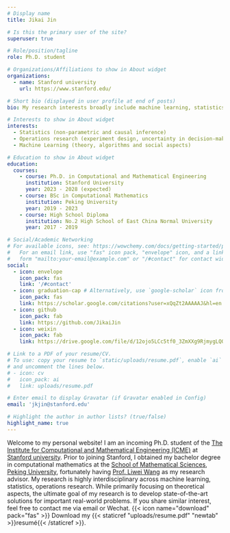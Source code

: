 ```yaml
---
# Display name
title: Jikai Jin

# Is this the primary user of the site?
superuser: true

# Role/position/tagline
role: Ph.D. student

# Organizations/Affiliations to show in About widget
organizations:
  - name: Stanford university
    url: https://www.stanford.edu/

# Short bio (displayed in user profile at end of posts)
bio: My research interests broadly include machine learning, statistics and operations research.

# Interests to show in About widget
interests:
  - Statistics (non-parametric and causal inference)
  - Operations research (experiment design, uncertainty in decision-making)
  - Machine Learning (theory, algorithms and social aspects)

# Education to show in About widget
education:
  courses:
    - course: Ph.D. in Computational and Mathematical Engineering
      institution: Stanford University
      year: 2023 - 2028 (expected)
    - course: BSc in Computational Mathematics
      institution: Peking University
      year: 2019 - 2023
    - course: High School Diploma
      institution: No.2 High School of East China Normal University
      year: 2017 - 2019

# Social/Academic Networking
# For available icons, see: https://wowchemy.com/docs/getting-started/page-builder/#icons
#   For an email link, use "fas" icon pack, "envelope" icon, and a link in the
#   form "mailto:your-email@example.com" or "/#contact" for contact widget.
social:
  - icon: envelope
    icon_pack: fas
    link: '/#contact'
  - icon: graduation-cap # Alternatively, use `google-scholar` icon from `ai` icon pack
    icon_pack: fas
    link: https://scholar.google.com/citations?user=xQqZt2AAAAAJ&hl=en
  - icon: github
    icon_pack: fab
    link: https://github.com/JikaiJin
  - icon: weixin
    icon_pack: fab
    link: https://drive.google.com/file/d/12ojo5LCc5tf0_3ZmXXg9RjmygLQOg3ZS/view?usp=sharing

# Link to a PDF of your resume/CV.
# To use: copy your resume to `static/uploads/resume.pdf`, enable `ai` icons in `params.toml`,
# and uncomment the lines below.
# - icon: cv
#   icon_pack: ai
#   link: uploads/resume.pdf

# Enter email to display Gravatar (if Gravatar enabled in Config)
email: 'jkjin@stanford.edu'

# Highlight the author in author lists? (true/false)
highlight_name: true
---
```


Welcome to my personal website! I am an incoming Ph.D. student of the [The Institute for Computational and Mathematical Engineering (ICME)](https://icme.stanford.edu/) at [Stanford university](https://www.stanford.edu/). Prior to joining Stanford, I obtained my bachelor degree in computational mathematics at the [School of Mathematical Sciences](http://english.math.pku.edu.cn/), [Peking University](https://english.pku.edu.cn/), fortunately having [Prof. Liwei Wang](http://www.liweiwang-pku.com/) as my research advisor. My research is highly interdisciplinary across machine learning, statistics, operations research. While primarily focusing on theoretical aspects, the ultimate goal of my research is to develop state-of-the-art solutions for important real-world problems. If you share similar interest, feel free to contact me via email or Wechat.
{{< icon name="download" pack="fas" >}} Download my {{< staticref "uploads/resume.pdf" "newtab" >}}resumé{{< /staticref >}}.
